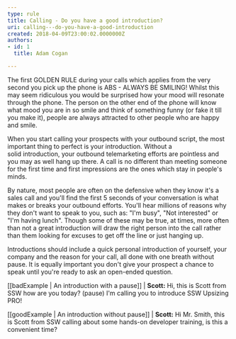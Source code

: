 ```yaml
---
type: rule
title: Calling - Do you have a good introduction?
uri: calling---do-you-have-a-good-introduction
created: 2018-04-09T23:00:02.0000000Z
authors:
- id: 1
  title: Adam Cogan

---
```


The first GOLDEN RULE during your calls which applies from the very second you pick up the phone is ABS - ALWAYS BE SMILING! Whilst this may seem ridiculous you would be surprised how your mood will resonate through the phone. The person on the other end of the phone will know what mood you are in so smile and think of something funny (or fake it till you make it), people are always attracted to other people who are happy and smile.
 
When you start calling your prospects with your outbound script, the most important thing to perfect is your introduction. Without a solid introduction, your outbound telemarketing efforts are pointless and you may as well hang up there. A call is no different than meeting someone for the first time and first impressions are the ones which stay in people's minds.

By nature, most people are often on the defensive when they know it's a sales call and you'll find the first 5 seconds of your conversation is what makes or breaks your outbound efforts. You'll hear millions of reasons why they don't want to speak to you, such as: "I'm busy", "Not interested" or  "I'm having lunch". Though some of these may be true, at times, more often than not a great introduction will draw the right person into the call rather than them looking for excuses to get off the line or just hanging up.

Introductions should include a quick personal introduction of yourself, your company and the reason for your call, all done with one breath without pause. It is equally important you don't give your prospect a chance to speak until you're ready to ask an open-ended question.

[[badExample | An introduction with a pause]]
|   **Scott:** Hi, this is Scott from SSW how are you today? (pause) I'm calling you to introduce SSW Upsizing PRO!

[[goodExample | An introduction without pause]]
|   **Scott:** Hi Mr. Smith, this is Scott from SSW calling about some hands-on developer training, is this a convenient time?
